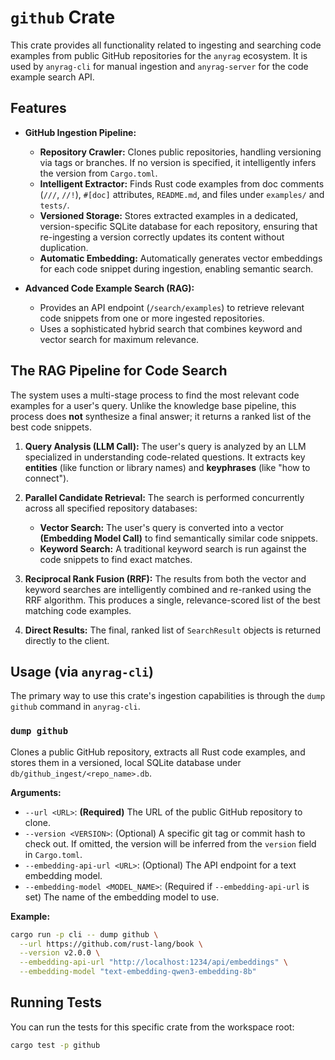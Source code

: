 # `github` Crate

This crate provides all functionality related to ingesting and searching code examples from public GitHub repositories for the `anyrag` ecosystem. It is used by `anyrag-cli` for manual ingestion and `anyrag-server` for the code example search API.

## Features

*   **GitHub Ingestion Pipeline:**
    *   **Repository Crawler:** Clones public repositories, handling versioning via tags or branches. If no version is specified, it intelligently infers the version from `Cargo.toml`.
    *   **Intelligent Extractor:** Finds Rust code examples from doc comments (`///`, `//!`), `#[doc]` attributes, `README.md`, and files under `examples/` and `tests/`.
    *   **Versioned Storage:** Stores extracted examples in a dedicated, version-specific SQLite database for each repository, ensuring that re-ingesting a version correctly updates its content without duplication.
    *   **Automatic Embedding:** Automatically generates vector embeddings for each code snippet during ingestion, enabling semantic search.

*   **Advanced Code Example Search (RAG):**
    *   Provides an API endpoint (`/search/examples`) to retrieve relevant code snippets from one or more ingested repositories.
    *   Uses a sophisticated hybrid search that combines keyword and vector search for maximum relevance.

## The RAG Pipeline for Code Search

The system uses a multi-stage process to find the most relevant code examples for a user's query. Unlike the knowledge base pipeline, this process does **not** synthesize a final answer; it returns a ranked list of the best code snippets.

1.  **Query Analysis (LLM Call):** The user's query is analyzed by an LLM specialized in understanding code-related questions. It extracts key **entities** (like function or library names) and **keyphrases** (like "how to connect").

2.  **Parallel Candidate Retrieval:** The search is performed concurrently across all specified repository databases:
    *   **Vector Search:** The user's query is converted into a vector **(Embedding Model Call)** to find semantically similar code snippets.
    *   **Keyword Search:** A traditional keyword search is run against the code snippets to find exact matches.

3.  **Reciprocal Rank Fusion (RRF):** The results from both the vector and keyword searches are intelligently combined and re-ranked using the RRF algorithm. This produces a single, relevance-scored list of the best matching code examples.

4.  **Direct Results:** The final, ranked list of `SearchResult` objects is returned directly to the client.

## Usage (via `anyrag-cli`)

The primary way to use this crate's ingestion capabilities is through the `dump github` command in `anyrag-cli`.

### `dump github`

Clones a public GitHub repository, extracts all Rust code examples, and stores them in a versioned, local SQLite database under `db/github_ingest/<repo_name>.db`.

**Arguments:**

*   `--url <URL>`: **(Required)** The URL of the public GitHub repository to clone.
*   `--version <VERSION>`: (Optional) A specific git tag or commit hash to check out. If omitted, the version will be inferred from the `version` field in `Cargo.toml`.
*   `--embedding-api-url <URL>`: (Optional) The API endpoint for a text embedding model.
*   `--embedding-model <MODEL_NAME>`: (Required if `--embedding-api-url` is set) The name of the embedding model to use.

**Example:**
```sh
cargo run -p cli -- dump github \
  --url https://github.com/rust-lang/book \
  --version v2.0.0 \
  --embedding-api-url "http://localhost:1234/api/embeddings" \
  --embedding-model "text-embedding-qwen3-embedding-8b"
```

## Running Tests

You can run the tests for this specific crate from the workspace root:

```sh
cargo test -p github
```

